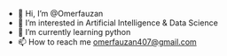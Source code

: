 - 👋 Hi, I’m @Omerfauzan
- 👀 I’m interested in Artificial Intelligence & Data Science
- 🌱 I’m currently learning python
- 📫 How to reach me omerfauzan407@gmail.com

<!---
Omerfauzan/Omerfauzan is a ✨ special ✨ repository because its `README.md` (this file) appears on your GitHub profile.
You can click the Preview link to take a look at your changes.
--->
